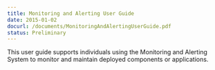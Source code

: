 ```yaml
---
title: Monitoring and Alerting User Guide
date: 2015-01-02
docurl: /documents/MonitoringAndAlertingUserGuide.pdf
status: Preliminary
---
```

This user guide supports individuals using the Monitoring and Alerting System to monitor and maintain deployed components or applications.
